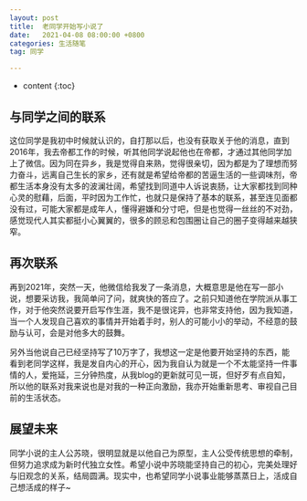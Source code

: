 ```yaml
---
layout: post
title:  老同学开始写小说了
date:   2021-04-08 08:00:00 +0800
categories: 生活随笔
tag: 同学

---
```


* content
{:toc}

## 与同学之间的联系
这位同学是我初中时候就认识的，自打那以后，也没有获取关于他的消息，直到2016年，我去帝都工作的时候，听其他同学说起他也在帝都，才通过其他同学加上了微信。因为同在异乡，我是觉得自来熟，觉得很亲切，因为都是为了理想而努力奋斗，远离自己生长的家乡，还有就是希望给帝都的苦逼生活的一些调味剂，帝都生活本身没有太多的波澜壮阔，希望找到同道中人诉说衷肠，让大家都找到同种心灵的慰藉，后面，平时因为工作忙，也就只是保持了基本的联系，甚至连见面都没有过，可能大家都是成年人，懂得避嫌和分寸吧，但是也觉得一丝丝的不对劲，感觉现代人其实都挺小心翼翼的，很多的顾忌和包围圈让自己的圈子变得越来越狭窄。

## 再次联系
再到2021年，突然一天，他微信给我发了一条消息，大概意思是他在写一部小说，想要采访我，我简单问了问，就爽快的答应了。之前只知道他在学院派从事工作，对于他突然说要开启写作生涯，我不是很诧异，也非常支持他，因为我知道，当一个人发现自己喜欢的事情并开始着手时，别人的可能小小的举动，不经意的鼓励与认可，会是对他多大的鼓舞。


另外当他说自己已经坚持写了10万字了，我想这一定是他要开始坚持的东西，能看到老同学这样，我是发自内心的开心，因为我自认为就是一个不太能坚持一件事情的人，爱拖延，三分钟热度，从我blog的更新就可见一斑，但好歹有点自知，所以他的联系对我来说也是对我的一种正向激励，我亦开始重新思考、审视自己目前的生活状态。


## 展望未来
同学小说的主人公苏晓，很明显就是以他自己为原型，主人公受传统思想的牵制，但努力追求成为新时代独立女性。希望小说中苏晓能坚持自己的初心，完美处理好与旧观念的关系，结局圆满。现实中，也希望同学小说事业能够蒸蒸日上，活成自己想活成的样子~

